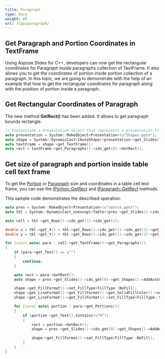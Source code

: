 ```yaml
---
title: Paragraph
type: docs
weight: 60
url: /cpp/paragraph/
---
```


## **Get Paragraph and Portion Coordinates in TextFrame**
Using Aspose.Slides for C++, developers can now get the rectangular coordinates for Paragraph inside paragraphs collection of TextFrame. It also allows you to get the coordinates of portion inside portion collection of a paragraph. In this topic, we are going to demonstrate with the help of an example that how to get the rectangular coordinates for paragraph along with the position of portion inside a paragraph.

## **Get Rectangular Coordinates of Paragraph**
The new method **GetRect()** has been added. It allows to get paragraph bounds rectangle.

``` cpp
// Instantiate a Presentation object that represents a presentation file
auto presentation = System::MakeObject<Presentation>(u"Shapes.pptx");
auto shape = System::DynamicCast<IAutoShape>(presentation->get_Slides()->idx_get(0)->get_Shapes()->idx_get(0));
auto textFrame = shape->get_TextFrame();
auto rect = textFrame->get_Paragraphs()->idx_get(0)->GetRect();
```

## **Get size of paragraph and portion inside table cell text frame** ##

To get the [Portion](https://reference.aspose.com/slides/cpp/class/aspose.slides.portion) or [Paragraph](https://reference.aspose.com/slides/cpp/class/aspose.slides.paragraph) size and coordinates in a table cell text frame, you can use the [IPortion::GetRect](https://reference.aspose.com/slides/cpp/class/aspose.slides.i_portion#a9e2fd8b58529d493b40835b8463838a9) and [IParagraph::GetRect](https://reference.aspose.com/slides/cpp/class/aspose.slides.i_paragraph#a56f6e0026bbb81aa948bb0b000b8cf08t) methods.

This sample code demonstrates the described operation:

``` cpp
auto pres = System::MakeObject<Presentation>(u"source.pptx");
auto tbl = System::DynamicCast_noexcept<Table>(pres->get_Slides()->idx_get(0)->get_Shapes()->idx_get(0));

auto cell = tbl->get_Rows()->idx_get(1)->idx_get(1);

double x = tbl->get_X() + tbl->get_Rows()->idx_get(1)->idx_get(1)->get_OffsetX();
double y = tbl->get_Y() + tbl->get_Rows()->idx_get(1)->idx_get(1)->get_OffsetY();

for (const auto& para : cell->get_TextFrame()->get_Paragraphs())
{
    if (para->get_Text() == u"")
    {
        continue;
    }

    auto rect = para->GetRect();
    auto shape = pres->get_Slides()->idx_get(0)->get_Shapes()->AddAutoShape(ShapeType::Rectangle, rect.get_X() + x, rect.get_Y() + y, rect.get_Width(), rect.get_Height());

    shape->get_FillFormat()->set_FillType(FillType::NoFill);
    shape->get_LineFormat()->get_FillFormat()->get_SolidFillColor()->set_Color(Color::get_Yellow());
    shape->get_LineFormat()->get_FillFormat()->set_FillType(FillType::Solid);

    for (const auto& portion : para->get_Portions())
    {
        if (portion->get_Text().Contains(u"0"))
        {
            rect = portion->GetRect();
            shape = pres->get_Slides()->idx_get(0)->get_Shapes()->AddAutoShape(ShapeType::Rectangle, rect.get_X() + x, rect.get_Y() + y, rect.get_Width(), rect.get_Height());

            shape->get_FillFormat()->set_FillType(FillType::NoFill);
        }
    }
}
```